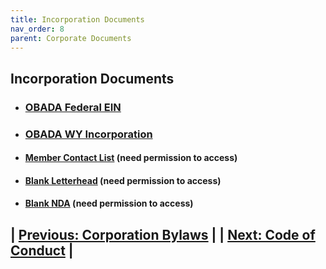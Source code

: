 ```yaml
---
title: Incorporation Documents
nav_order: 8
parent: Corporate Documents 
---
```

## Incorporation Documents

+ ### [OBADA Federal EIN](https://github.com/adamc15/adamc15.github.io/files/6246167/obada-ein.pdf)

+ ### [OBADA WY Incorporation](https://github.com/adamc15/adamc15.github.io/files/6246169/obada-incorp.pdf)

+ #### [Member Contact List](https://docs.google.com/spreadsheets/d/12un_4X-nJmClOmxLpwr79Vzv-0_qxtRjhFKiAramUL4/edit#gid=0)  (need permission to access)
+ #### [Blank Letterhead](https://docs.google.com/document/d/1kSPtRmo-KnFvYWnVawx3DdAVJfIArnTtKWDkEGmGfOk/edit) (need permission to access)
+ #### [Blank NDA](https://www.dropbox.com/home/Legal%20(NDA%20etc)?preview=_OTR+NDA-COAC-Template.docx) (need permission to access)

## | [Previous: Corporation Bylaws](corporationbylaws) |         | [Next: Code of Conduct](codeofconduct) |
